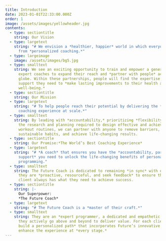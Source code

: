 ```yaml
---
title: Introduction
date: 2023-01-01T22:33:00.000Z
order: 1
image: /assets/images/yellowheader.jpg
contents:
  - type: sectiontitle
    string: Our Vision
  - type: largetext
    string: "# We envision a *healthier, happier* world in which everyone benefits
      from *personalized coaching.*"
  - type: largeimage
    image: /assets/images/bg5.jpg
  - type: smalltext
    string: We see an exciting opportunity to train and empower a generation of
      expert coaches to expand their reach and *partner with people* across the
      globe. Within these partnerships, people will find the expertise and
      support they need to *make lasting improvements to their health and
      well-being.*
  - type: sectiontitle
    string: Our Mission
  - type: largetext
    string: "# To help people reach their potential by delivering the *world’s best
      coaching experience at scale.*"
  - type: smalltext
    string: By leading with *accountability,* prioritizing *flexibility,* and owning
      the research and planning required to design effective and achievable
      workout routines, we can partner with anyone to remove barriers, build
      sustainable habits, and achieve life-changing results.
  - type: sectiontitle
    string: Our Promise:*The World’s Best Coaching Experience*
  - type: largetext
    string: "# *A coach* that ensures you have the *accountability, partnership, and
      support* you need to unlock the life-changing benefits of personalized
      programming."
  - type: smalltext
    string: The Future Coach is dedicated to remaining *in sync* with each client;
      they are *proactive, resourceful, and seek feedback* to ensure that each
      client always has what they need to achieve success.
  - type: sectiontitle
    string: |-
      Our Superpower:
      *The Future Coach*
  - type: largetext
    string: "# The Future Coach is a *master of their craft.*"
  - type: smalltext
    string: They are an *expert programmer, a dedicated and empathetic partner,* and
      they actively go above and beyond to deliver value. For each client, *they
      build a personalized path* that incorporates Future’s innovative tools to
      enhance the experience at *every stage.*
---
```

